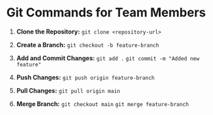 # Git Commands for Team Members

1. **Clone the Repository:**
   `git clone <repository-url>`

2. **Create a Branch:**
   `git checkout -b feature-branch`

3. **Add and Commit Changes:**
   `git add .`
   `git commit -m "Added new feature"`

4. **Push Changes:**
   `git push origin feature-branch`

5. **Pull Changes:**
   `git pull origin main`

6. **Merge Branch:**
   `git checkout main`
   `git merge feature-branch`

